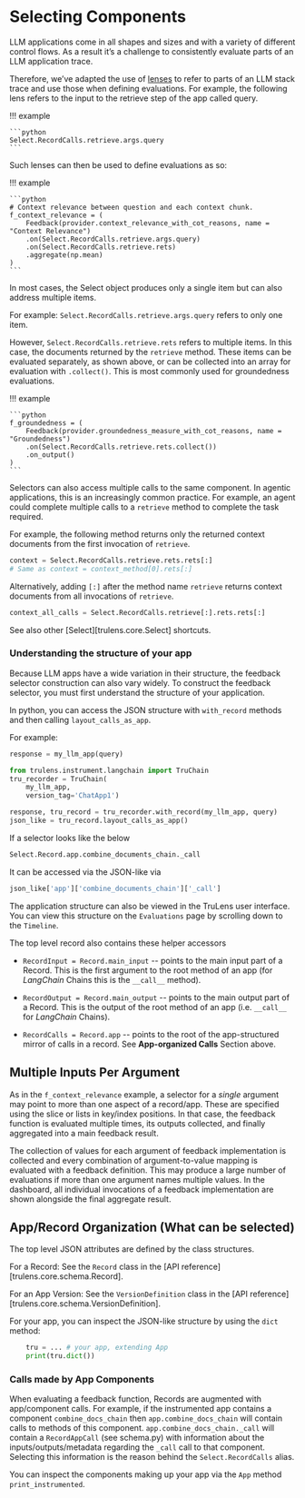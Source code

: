 # Selecting Components

LLM applications come in all shapes and sizes and with a variety of different
control flows. As a result it’s a challenge to consistently evaluate parts of an
LLM application trace.

Therefore, we’ve adapted the use of [lenses](https://en.wikipedia.org/wiki/Bidirectional_transformation)
to refer to parts of an LLM stack trace and use those when defining evaluations.
For example, the following lens refers to the input to the retrieve step of the
app called query.

!!! example

    ```python
    Select.RecordCalls.retrieve.args.query
    ```

Such lenses can then be used to define evaluations as so:

!!! example

    ```python
    # Context relevance between question and each context chunk.
    f_context_relevance = (
        Feedback(provider.context_relevance_with_cot_reasons, name = "Context Relevance")
        .on(Select.RecordCalls.retrieve.args.query)
        .on(Select.RecordCalls.retrieve.rets)
        .aggregate(np.mean)
    )
    ```

In most cases, the Select object produces only a single item but can also
address multiple items.

For example: `Select.RecordCalls.retrieve.args.query` refers to only one item.

However, `Select.RecordCalls.retrieve.rets` refers to multiple items. In this case,
the documents returned by the `retrieve` method. These items can be evaluated separately,
as shown above, or can be collected into an array for evaluation with `.collect()`.
This is most commonly used for groundedness evaluations.

!!! example

    ```python
    f_groundedness = (
        Feedback(provider.groundedness_measure_with_cot_reasons, name = "Groundedness")
        .on(Select.RecordCalls.retrieve.rets.collect())
        .on_output()
    )
    ```

Selectors can also access multiple calls to the same component. In agentic applications,
this is an increasingly common practice. For example, an agent could complete multiple
calls to a `retrieve` method to complete the task required.

For example, the following method returns only the returned context documents from
the first invocation of `retrieve`.

```python
context = Select.RecordCalls.retrieve.rets.rets[:]
# Same as context = context_method[0].rets[:]
```

Alternatively, adding `[:]` after the method name `retrieve` returns context documents
from all invocations of `retrieve`.

```python
context_all_calls = Select.RecordCalls.retrieve[:].rets.rets[:]
```

See also other [Select][trulens.core.Select] shortcuts.

### Understanding the structure of your app

Because LLM apps have a wide variation in their structure, the feedback selector construction
can also vary widely. To construct the feedback selector, you must first understand the structure
of your application.

In python, you can access the JSON structure with `with_record` methods and then calling
`layout_calls_as_app`.

For example:

```python
response = my_llm_app(query)

from trulens.instrument.langchain import TruChain
tru_recorder = TruChain(
    my_llm_app,
    version_tag='ChatApp1')

response, tru_record = tru_recorder.with_record(my_llm_app, query)
json_like = tru_record.layout_calls_as_app()
```

If a selector looks like the below

```python
Select.Record.app.combine_documents_chain._call
```

It can be accessed via the JSON-like via

```python
json_like['app']['combine_documents_chain']['_call']
```

The application structure can also be viewed in the TruLens user interface.
You can view this structure on the `Evaluations` page by scrolling down to the
`Timeline`.

The top level record also contains these helper accessors

- `RecordInput = Record.main_input` -- points to the main input part of a
  Record. This is the first argument to the root method of an app (for
  _LangChain_ Chains this is the `__call__` method).

- `RecordOutput = Record.main_output` -- points to the main output part of a
  Record. This is the output of the root method of an app (i.e. `__call__`
  for _LangChain_ Chains).

- `RecordCalls = Record.app` -- points to the root of the app-structured
  mirror of calls in a record. See **App-organized Calls** Section above.

## Multiple Inputs Per Argument

As in the `f_context_relevance` example, a selector for a _single_ argument may point
to more than one aspect of a record/app. These are specified using the slice or
lists in key/index positions. In that case, the feedback function is evaluated
multiple times, its outputs collected, and finally aggregated into a main
feedback result.

The collection of values for each argument of feedback implementation is
collected and every combination of argument-to-value mapping is evaluated with a
feedback definition. This may produce a large number of evaluations if more than
one argument names multiple values. In the dashboard, all individual invocations
of a feedback implementation are shown alongside the final aggregate result.

## App/Record Organization (What can be selected)

The top level JSON attributes are defined by the class structures.

For a Record:
See the `Record` class in the [API reference][trulens.core.schema.Record].

For an App Version:
See the `VersionDefinition` class in the [API reference][trulens.core.schema.VersionDefinition].

For your app, you can inspect the JSON-like structure by using the `dict`
method:

```python
    tru = ... # your app, extending App
    print(tru.dict())
```

### Calls made by App Components

When evaluating a feedback function, Records are augmented with
app/component calls. For example, if the instrumented app
contains a component `combine_docs_chain` then `app.combine_docs_chain` will
contain calls to methods of this component. `app.combine_docs_chain._call` will
contain a `RecordAppCall` (see schema.py) with information about the inputs/outputs/metadata
regarding the `_call` call to that component. Selecting this information is the
reason behind the `Select.RecordCalls` alias.

You can inspect the components making up your app via the `App` method
`print_instrumented`.
